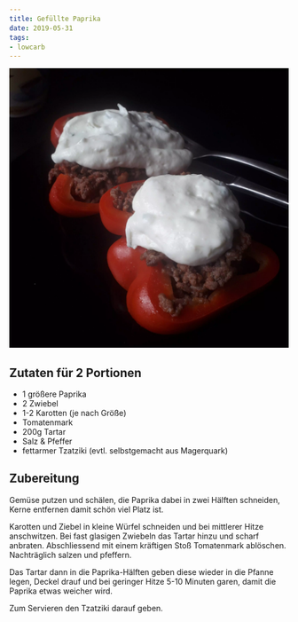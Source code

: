 ```yaml
---
title: Gefüllte Paprika
date: 2019-05-31
tags:
- lowcarb
---
```


![](/img/gefuellte-paprika.webp)

## Zutaten für 2 Portionen
- 1 größere Paprika
- 2 Zwiebel
- 1-2 Karotten (je nach Größe)
- Tomatenmark
- 200g Tartar
- Salz & Pfeffer
- fettarmer Tzatziki (evtl. selbstgemacht aus Magerquark)

## Zubereitung
Gemüse putzen und schälen, die Paprika dabei in zwei Hälften schneiden, Kerne  entfernen damit schön viel Platz ist.

Karotten und Ziebel in kleine Würfel schneiden und bei mittlerer Hitze anschwitzen. Bei fast glasigen Zwiebeln das Tartar hinzu und scharf anbraten. Abschliessend mit einem kräftigen Stoß Tomatenmark ablöschen. Nachträglich salzen und pfeffern.

Das Tartar dann in die Paprika-Hälften geben diese wieder in die Pfanne legen, Deckel drauf und bei geringer Hitze 5-10 Minuten garen, damit die Paprika etwas weicher wird.

Zum Servieren den Tzatziki darauf geben.
